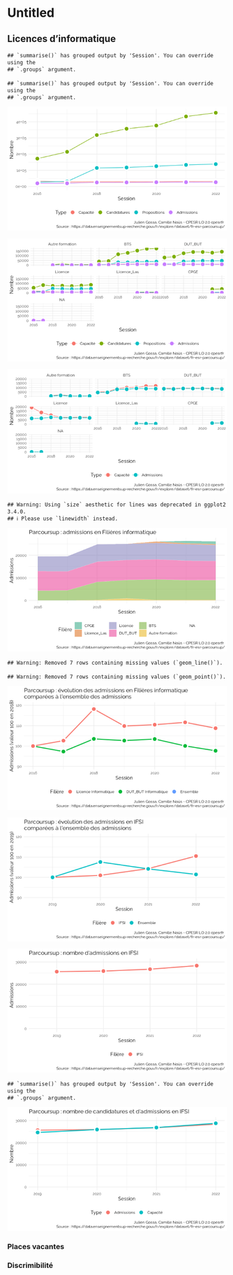Untitled
================

## Licences d’informatique

    ## `summarise()` has grouped output by 'Session'. You can override using the
    ## `.groups` argument.

    ## `summarise()` has grouped output by 'Session'. You can override using the
    ## `.groups` argument.

![](parcoursup_files/figure-gfm/info.total-1.png)<!-- -->

![](parcoursup_files/figure-gfm/info.fil-1.png)<!-- -->

![](parcoursup_files/figure-gfm/info.fil.capad-1.png)<!-- -->

    ## Warning: Using `size` aesthetic for lines was deprecated in ggplot2 3.4.0.
    ## ℹ Please use `linewidth` instead.

![](parcoursup_files/figure-gfm/info.fil.ad-1.png)<!-- -->

    ## Warning: Removed 7 rows containing missing values (`geom_line()`).

    ## Warning: Removed 7 rows containing missing values (`geom_point()`).

![](parcoursup_files/figure-gfm/info.L-1.png)<!-- -->

![](parcoursup_files/figure-gfm/IFSI-1.png)<!-- -->

![](parcoursup_files/figure-gfm/ifsi2-1.png)<!-- -->

    ## `summarise()` has grouped output by 'Session'. You can override using the
    ## `.groups` argument.

![](parcoursup_files/figure-gfm/ifsi3-1.png)<!-- -->

### Places vacantes

### Discrimibilité
